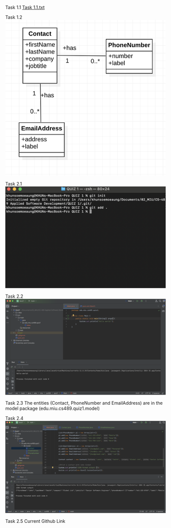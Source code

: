 Task 1.1
[Task 1.1.txt](Task%201.1.txt)


Task 1.2
![Task 1.2.png](Task%201.2.png)


Task 2.1
![Task 2.1.png](screenshots%2FTask%202.1.png)

Task 2.2
![Task 2.2.png](screenshots%2FTask%202.2.png)

Task 2.3
The entities (Contact, PhoneNumber and EmailAddress) are in the model package (edu.miu.cs489.quiz1.model)

Task 2.4
![Task 2.4.png](screenshots%2FTask%202.4.png)

Task 2.5
Current Github Link